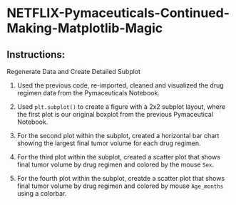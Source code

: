 # NETFLIX-Pymaceuticals-Continued-Making-Matplotlib-Magic
## Instructions:

Regenerate Data and Create Detailed Subplot

1. Used the previous code, re-imported, cleaned and visualized the drug regimen data from the Pymaceuticals Notebook. 

2. Used `plt.subplot()` to create a figure with a 2x2 subplot layout, where the first plot is our original boxplot from the previous Pymaceutical Notebook.

3. For the second plot within the subplot, created a horizontal bar chart showing the largest final tumor volume for each drug regimen.

4. For the third plot within the subplot, created a scatter plot that shows final tumor volume by drug regimen and colored by the mouse `Sex`. 

5. For the fourth plot within the subplot, creatde a scatter plot that shows final tumor volume by drug regimen and colored by mouse `Age_months` using a colorbar. 

